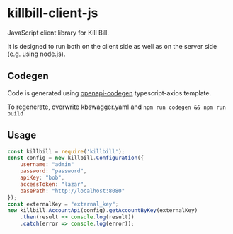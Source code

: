 killbill-client-js
==================

JavaScript client library for Kill Bill.

It is designed to run both on the client side as well as on the server side (e.g. using node.js).

Codegen
-
Code is generated using [openapi-codegen](https://github.com/OpenAPITools/openapi-generator) typescript-axios template. 

To regenerate, overwrite kbswagger.yaml and `npm run codegen && npm run build`

Usage
-
``` javascript
const killbill = require('killbill');
const config = new killbill.Configuration({
    username: "admin"
    password: "password",
    apiKey: "bob",
    accessToken: "lazar",
    basePath: "http://localhost:8080"
});
const externalKey = "external_key";
new killbill.AccountApi(config).getAccountByKey(externalKey)
    .then(result => console.log(result))
    .catch(error => console.log(error));
```